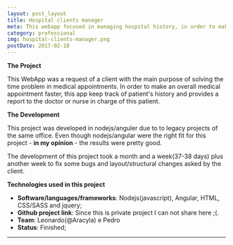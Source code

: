 ```yaml
---
layout: post_layout
title: Hospital clients manager
meta: This webapp focused in managing hospital history, in order to make a average medical appointment a lot quicker.
category: professional
img: hospital-clients-manager.png
postDate: 2017-02-18
---
```


**The Project**

This WebApp was a request of a client with the main purpose of solving the time problem in medical appointments. In order to make an overall medical appointment faster, this app keep track of patient's history and provides a report to the doctor or nurse in charge of this patient.

**The Development**

This project was developed in nodejs/anguler due to to legacy projects of the same office. Even though nodejs/angular were the right fit for this project - __in my opinion__ - the results were pretty good.

The development of this project took a month and a week(37-38 days) plus another week to fix some bugs and layout/structural changes asked by the client.


**Technologies used in this project**<br />

* **Software/languages/frameworks**: Nodejs(javascript), Angular, HTML, CSS/SASS and jquery;
* **Github project link**: Since this is private project I can not share here ;(.
* **Team**: Leonardo(@Aracyla) e Pedro
* **Status**: Finished;

__________________
